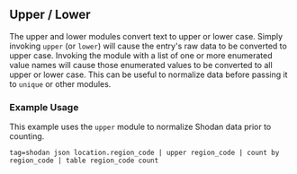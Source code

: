## Upper / Lower

The upper and lower modules convert text to upper or lower case. Simply invoking `upper` (or `lower`) will cause the entry's raw data to be converted to upper case. Invoking the module with a list of one or more enumerated value names will cause those enumerated values to be converted to all upper or lower case. This can be useful to normalize data before passing it to `unique` or other modules.

### Example Usage

This example uses the `upper` module to normalize Shodan data prior to counting.

```
tag=shodan json location.region_code | upper region_code | count by region_code | table region_code count
```